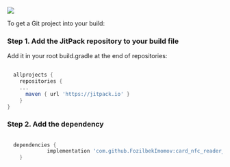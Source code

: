 [![](https://jitpack.io/v/FozilbekImomov/card_nfc_reader_android.svg)](https://jitpack.io/#FozilbekImomov/card_nfc_reader_android)

To get a Git project into your build:

### Step 1. Add the JitPack repository to your build file

Add it in your root build.gradle at the end of repositories:

```gradle
  
  allprojects {
    repositories {
    ...
	  maven { url 'https://jitpack.io' }
	}
}

```

### Step 2. Add the dependency

```gradle
  
  dependencies {
	         implementation 'com.github.FozilbekImomov:card_nfc_reader_android:Tag'
	}
  
```

